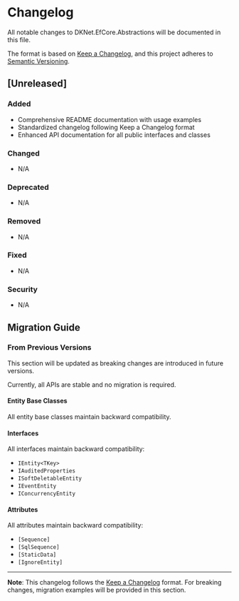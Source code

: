 # Changelog

All notable changes to DKNet.EfCore.Abstractions will be documented in this file.

The format is based on [Keep a Changelog](https://keepachangelog.com/en/1.0.0/),
and this project adheres to [Semantic Versioning](https://semver.org/spec/v2.0.0.html).

## [Unreleased]

### Added

- Comprehensive README documentation with usage examples
- Standardized changelog following Keep a Changelog format
- Enhanced API documentation for all public interfaces and classes

### Changed

- N/A

### Deprecated

- N/A

### Removed

- N/A

### Fixed

- N/A

### Security

- N/A

## Migration Guide

### From Previous Versions

This section will be updated as breaking changes are introduced in future versions.

Currently, all APIs are stable and no migration is required.

#### Entity Base Classes

All entity base classes maintain backward compatibility.

#### Interfaces

All interfaces maintain backward compatibility:

- `IEntity<TKey>`
- `IAuditedProperties`
- `ISoftDeletableEntity`
- `IEventEntity`
- `IConcurrencyEntity`

#### Attributes

All attributes maintain backward compatibility:

- `[Sequence]`
- `[SqlSequence]`
- `[StaticData]`
- `[IgnoreEntity]`

---

**Note**: This changelog follows the [Keep a Changelog](https://keepachangelog.com/en/1.0.0/) format.
For breaking changes, migration examples will be provided in this section.